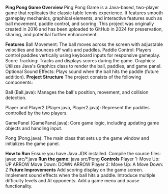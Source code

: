 **Ping Pong Game
Overview**
Ping Pong Game is a Java-based, two-player game that replicates the classic table tennis experience. It features smooth gameplay mechanics, graphical elements, and interactive features such as ball movement, paddle control, and scoring.
This project was originally created in 2016 and has been uploaded to GitHub in 2024 for preservation, sharing, and potential further enhancement.

**Features**
Ball Movement: The ball moves across the screen with adjustable velocities and bounces off walls and paddles.
Paddle Control: Players control paddles vertically using keyboard inputs for responsive gameplay.
Score Tracking: Tracks and displays scores during the game.
Graphics: Utilizes Java's Graphics class to render the ball, paddles, and game panel.
Optional Sound Effects: Plays sound when the ball hits the paddle (future addition).
**Project Structure**
The project consists of the following components:

Ball (Ball.java):
Manages the ball's position, movement, and collision detection.

Player and Player2 (Player.java, Player2.java):
Represent the paddles controlled by the two players.

GamePanel (GamePanel.java):
Core game logic, including updating game objects and handling input.

Pong (Pong.java):
The main class that sets up the game window and initializes the game panel.

**How to Run**
Ensure you have Java JDK installed.
Compile the source files:
javac src/*.java
**Run the game:**
java src/Pong
**Controls**
Player 1:
Move Up: UP ARROW
Move Down: DOWN ARROW
Player 2:
Move Up: A
Move Down: Z
**Future Improvements**
Add scoring display on the game screen.
Implement sound effects when the ball hits a paddle.
Introduce multiple difficulty levels and AI opponents.
Add a game menu and pause functionality.
